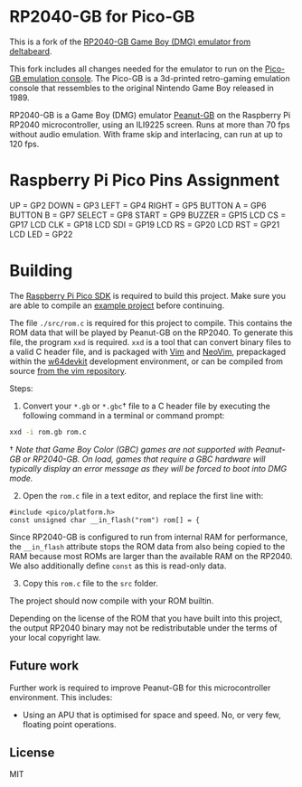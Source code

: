 # RP2040-GB for Pico-GB

This is a fork of the [RP2040-GB Game Boy (DMG) emulator from deltabeard](https://github.com/deltabeard/RP2040-GB). 

This fork includes all changes needed for the emulator to run on the [Pico-GB emulation console](https://www.youmaketech.com/pico-gb-raspberry-pi-pico-gameboy-emulation-console/). The Pico-GB is a 3d-printed retro-gaming emulation console that ressembles to the original Nintendo Game Boy released in 1989. 

RP2040-GB is a Game Boy (DMG) emulator [Peanut-GB](https://github.com/deltabeard/Peanut-GB) on the Raspberry Pi RP2040 microcontroller, using an ILI9225 screen.
Runs at more than 70 fps without audio emulation. With frame skip and interlacing, can run at up to 120 fps.

# Raspberry Pi Pico Pins Assignment
UP = GP2
DOWN = GP3
LEFT = GP4
RIGHT = GP5
BUTTON A = GP6
BUTTON B = GP7
SELECT = GP8
START = GP9
BUZZER = GP15
LCD CS = GP17
LCD CLK = GP18
LCD SDI = GP19
LCD RS = GP20
LCD RST = GP21
LCD LED = GP22

# Building

The [Raspberry Pi Pico SDK](https://github.com/raspberrypi/pico-sdk) is required to build this project. Make sure you are able to compile an [example project](https://github.com/raspberrypi/pico-examples#first--examples) before continuing.

The file `./src/rom.c` is required for this project to compile. This contains the ROM data that will be played by Peanut-GB on the RP2040. To generate this file, the program `xxd` is required. `xxd` is a tool that can convert binary files to a valid C header file, and is packaged with [Vim](https://www.vim.org/) and [NeoVim](https://neovim.io/), prepackaged within the [w64devkit](https://github.com/skeeto/w64devkit) development environment, or can be compiled from source [from the vim repository](https://github.com/vim/vim/tree/master/src/xxd).

Steps:
1. Convert your `*.gb` or `*.gbc`† file to a C header file by executing the following command in a terminal or command prompt:
```sh
xxd -i rom.gb rom.c
```

† *Note that Game Boy Color (GBC) games are not supported with Peanut-GB or RP2040-GB. On load, games that require a GBC hardware will typically display an error message as they will be forced to boot into DMG mode.*

2. Open the `rom.c` file in a text editor, and replace the first line with:
```
#include <pico/platform.h>
const unsigned char __in_flash("rom") rom[] = {
```
Since RP2040-GB is configured to run from internal RAM for performance, the `__in_flash` attribute stops the ROM data from also being copied to the RAM because most ROMs are larger than the available RAM on the RP2040. We also additionally define `const` as this is read-only data.

3. Copy this `rom.c` file to the `src` folder.

The project should now compile with your ROM builtin.

Depending on the license of the ROM that you have built into this project, the output RP2040 binary may not be redistributable under the terms of your local copyright law.

## Future work

Further work is required to improve Peanut-GB for this microcontroller environment. This includes:

- Using an APU that is optimised for space and speed. No, or very few, floating point operations.

## License

MIT
